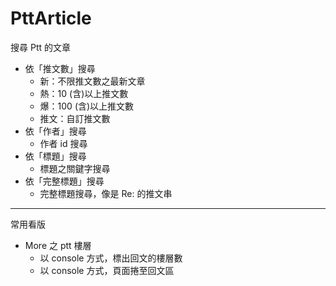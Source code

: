 # PttArticle
搜尋 Ptt 的文章
* 依「推文數」搜尋
  * 新：不限推文數之最新文章
  * 熱：10 (含)以上推文數
  * 爆：100 (含)以上推文數
  * 推文：自訂推文數
* 依「作者」搜尋
  * 作者 id 搜尋
* 依「標題」搜尋
  * 標題之關鍵字搜尋
* 依「完整標題」搜尋
  * 完整標題搜尋，像是 Re: 的推文串
***
常用看版
* More 之 ptt 樓層
  * 以 console 方式，標出回文的樓層數
  * 以 console 方式，頁面捲至回文區